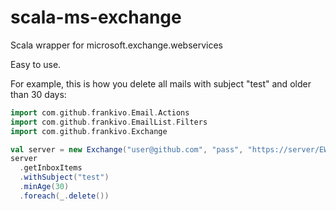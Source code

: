 # scala-ms-exchange
Scala wrapper for microsoft.exchange.webservices

Easy to use.

For example, this is how you delete all mails with subject "test" and older than 30 days:
```scala
import com.github.frankivo.Email.Actions
import com.github.frankivo.EmailList.Filters
import com.github.frankivo.Exchange

val server = new Exchange("user@github.com", "pass", "https://server/EWS/Exchange.asmx")
server
  .getInboxItems
  .withSubject("test")
  .minAge(30)
  .foreach(_.delete())
```